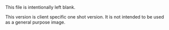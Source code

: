 This file is intentionally left blank.

This version is client specific one shot version. It is not intended to be used as a general purpose image.
